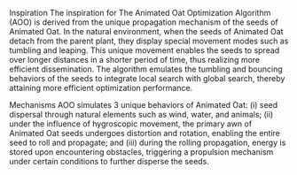 Inspiration
The inspiration for The Animated Oat Optimization Algorithm (AOO) is derived from the unique propagation mechanism of the seeds of Animated Oat. In the natural environment, when the seeds of Animated Oat detach from the parent plant, they display special movement modes such as tumbling and leaping. This unique movement enables the seeds to spread over longer distances in a shorter period of time, thus realizing more efficient dissemination. The algorithm emulates the tumbling and bouncing behaviors of the seeds to integrate local search with global search, thereby attaining more efficient optimization performance.
 

Mechanisms
AOO simulates 3 unique behaviors of Animated Oat: (i) seed dispersal through natural elements such as wind, water, and animals; (ii) under the influence of hygroscopic movement, the primary awn of Animated Oat seeds undergoes distortion and rotation, enabling the entire seed to roll and propagate; and (iii) during the rolling propagation, energy is stored upon encountering obstacles, triggering a propulsion mechanism under certain conditions to further disperse the seeds.
 
